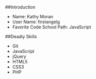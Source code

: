 ##Introduction
* Name: Kathy Moran
* User Name: firstangelg
* Favorite Code School Path:  JavaScript


##Deadly Skills 
* Git
* JavaScript
* jQuery
* HTML5
* CSS3
* PHP